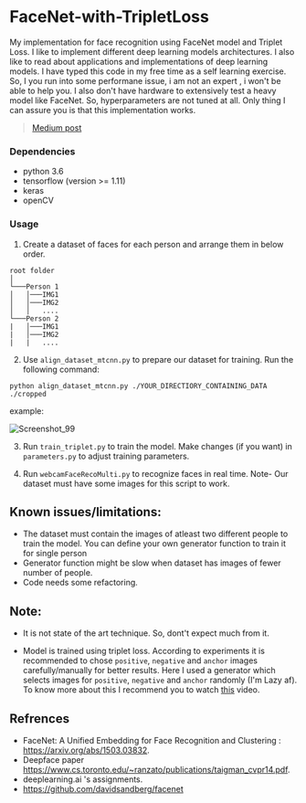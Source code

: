 # FaceNet-with-TripletLoss


My implementation for face recognition using FaceNet model and Triplet Loss. I like to implement different deep learning models architectures. I also like to read about applications and implementations of deep learning models. I have typed this code in my free time as a self learning exercise. So, I you run into some performane issue, i am not an expert , i won't be able to help you. I also don't have hardware to extensively test a heavy model like FaceNet. So, hyperparameters are not tuned at all. Only thing I can assure you is that this implementation works.


> [Medium post](https://medium.com/@mohitsaini_54300/train-facenet-with-triplet-loss-for-real-time-face-recognition-a39e2f4472c3)

### Dependencies
* python 3.6
* tensorflow (version >= 1.11)
* keras
* openCV

### Usage
1. Create a dataset of faces for each person and arrange them in below order.
```
root folder 
│
└───Person 1
│   │───IMG1
│   │───IMG2
│   │   ....
└───Person 2
|   │───IMG1
|   │───IMG2
|   |   ....
```


2. Use `align_dataset_mtcnn.py` to prepare our dataset for training. Run the following command:

```python align_dataset_mtcnn.py ./YOUR_DIRECTIORY_CONTAINING_DATA ./cropped```

example:

![Screenshot_99](https://user-images.githubusercontent.com/26195811/61582654-07025100-ab4b-11e9-9775-60125bfee825.png)


3. Run `train_triplet.py` to train the model. Make changes (if you want) in `parameters.py` to adjust training parameters.

4. Run `webcamFaceRecoMulti.py` to recognize faces in real time. Note- Our dataset must have some images for this script to work.


## Known issues/limitations:
* The dataset must contain the images of atleast two different people to train the model. You can define your own generator function to train it for single person
* Generator function might be slow when dataset has images of fewer number of people.
* Code needs some refactoring.


## Note:
* It is not state of the art technique. So, dont't expect much from it.

* Model is trained using triplet loss. According to experiments it is recommended to chose `positive`, `negative` and `anchor` images carefully/manually for better results. Here I used a generator which selects images for `positive`, `negative` and `anchor` randomly (I'm Lazy af). To know more about this I recommend you to watch [this](https://youtu.be/d2XB5-tuCWU?list=PLkDaE6sCZn6Gl29AoE31iwdVwSG-KnDzF) video.


## Refrences 
* FaceNet: A Unified Embedding for Face Recognition and Clustering : https://arxiv.org/abs/1503.03832.
* Deepface paper https://www.cs.toronto.edu/~ranzato/publications/taigman_cvpr14.pdf.
* deeplearning.ai 's assignments.
* https://github.com/davidsandberg/facenet
